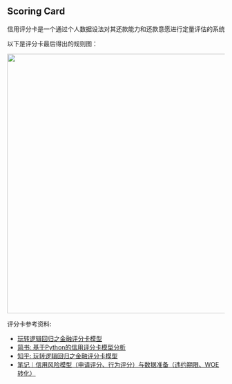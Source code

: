 ## Scoring Card

信用评分卡是一个通过个人数据设法对其还款能力和还款意愿进行定量评估的系统

以下是评分卡最后得出的规则图：

<img src="/scoring_card/images/v2-1c61edf5d441089e24160a5e363f44ae_hd.jpg" width="600" />

评分卡参考资料:

- [玩转逻辑回归之金融评分卡模型][6]
- [简书: 基于Python的信用评分卡模型分析][7]
- [知乎: 玩转逻辑回归之金融评分卡模型][8]
- [笔记︱信用风险模型（申请评分、行为评分）与数据准备（违约期限、WOE转化）][9]

[6]: https://2018august.github.io/8.%20%E7%8E%A9%E8%BD%AC%E9%80%BB%E8%BE%91%E5%9B%9E%E5%BD%92%E4%B9%8B%E9%87%91%E8%9E%8D%E8%AF%84%E5%88%86%E5%8D%A1%E6%A8%A1%E5%9E%8B/
[7]: https://www.jianshu.com/p/f931a4df202c
[8]: https://zhuanlan.zhihu.com/p/36539125
[9]: https://blog.csdn.net/sinat_26917383/article/details/51721107